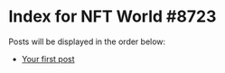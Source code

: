 # Index for NFT World #8723
Posts will be displayed in the order below:

- [Your first post](./001-first.md)

